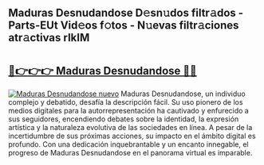 ## Maduras Desnudandose D𝚎sn𝚞dos filtr𝚊dos - Parts-EUt Vid𝚎os f𝚘tos - N𝚞evas filtr𝚊ciones atr𝚊ctivas rIkIM

# <h2><a href="http://mb87o4z.tromn.icu/?c=Maduras+Desnudandose">🔗👉👉👉 Maduras Desnudandose 🔗🔗</a></h2>

[![Maduras Desnudandose nuevo](https://i.imgur.com/pEAQMta.gif)](http://mb87o4z.tromn.icu/?c=Maduras+Desnudandose)
Maduras Desnudandose, un individuo complejo y debatido, desafía la descripción fácil. Su uso pionero de los medios digitales para la autorrepresentación ha cautivado y enfurecido a sus seguidores, encendiendo debates sobre la identidad, la expresión artística y la naturaleza evolutiva de las sociedades en línea. A pesar de la incertidumbre de sus próximas acciones, su impacto en el ámbito digital es profundo. Con una dedicación inquebrantable y un encanto innegable, el progreso de Maduras Desnudandose en el panorama virtual es imparable.
